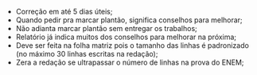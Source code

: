 - Correção em até 5 dias úteis;
- Quando pedir pra marcar plantão, significa conselhos para melhorar;
- Não adianta marcar plantão sem entregar os trabalhos;
- Relatório já indica muitos dos conselhos para melhorar na próxima;
- Deve ser feita na folha matriz pois o tamanho das linhas é padronizado (no máximo 30 linhas escritas na redação);
- Zera a redação se ultrapassar o número de linhas na prova do ENEM;